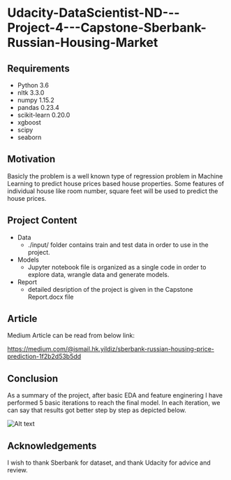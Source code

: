 # Udacity-DataScientist-ND---Project-4---Capstone-Sberbank-Russian-Housing-Market

## Requirements
- Python 3.6
- nltk 3.3.0
- numpy 1.15.2
- pandas 0.23.4
- scikit-learn 0.20.0
- xgboost
- scipy 
- seaborn

## Motivation
Basicly the problem is a well known type of regression problem in Machine Learning to predict house prices based house properties. Some features of individual house like room number, square feet will be used to predict the house prices.


## Project Content
- Data
  - ./input/ folder contains train and test data in order to use in the project.
- Models
  - Jupyter notebook file is organized as a single code in order to explore data, wrangle data and generate models.
- Report
  - detailed desription of the project is given in the Capstone Report.docx file


## Article
Medium Article can be read from below link:

https://medium.com/@ismail.hk.yildiz/sberbank-russian-housing-price-prediction-1f2b2d53b5dd



## Conclusion
As a summary of the project, after basic EDA and feature enginering I have performed 5 basic iterations to reach the final model. In each iteration, we can say that results got better step by step as depicted below.

![Alt text](https://miro.medium.com/max/1400/1*yCp8j7jflOCXiESIc22beg.jpeg "Screenshot1")

## Acknowledgements
I wish to thank Sberbank for dataset, and thank Udacity for advice and review.



